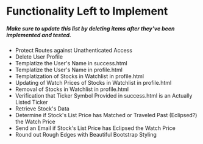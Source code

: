 # Functionality Left to Implement
##### Make sure to update this list by deleting items after they've been implemented and tested.

- Protect Routes against Unathenticated Access
- Delete User Profile
- Templatize the User's Name in success.html
- Templatize the User's Name in profile.html
- Templatization of Stocks in Watchlist in profile.html
- Updating of Watch Prices of Stocks in Watchlist in profile.html
- Removal of Stocks in Watchlist in profile.html
- Verification that Ticker Symbol Provided in success.html is an Actually Listed Ticker
- Retrieve Stock's Data
- Determine if Stock's List Price has Matched or Traveled Past (Eclipsed?) the Watch Price
- Send an Email if Stock's List Price has Eclipsed the Watch Price
- Round out Rough Edges with Beautiful Bootstrap Styling
